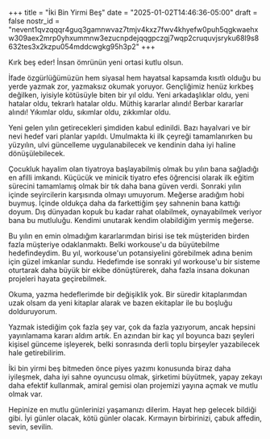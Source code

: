 +++
title = "İki Bin Yirmi Beş"
date = "2025-01-02T14:46:36-05:00"
draft = false
nostr_id = "nevent1qvzqqqr4guq3gamnwvaz7tmjv4kxz7fwv4khyefw0puh5qgkwaehxw309aex2mrp0yhxummnw3ezucnpdejqqgpczgj7wqp2cruquvjsryku68l9s8632tes3x2kzpu054mddcwgkg95h3p2"
+++

Kırk beş eder! İnsan ömrünün yeni ortasi kutlu olsun.

İfade özgürlüğümüzün hem siyasal hem hayatsal kapsamda kısıtlı olduğu bu yerde yazmak zor, yazmaksız okumak yoruyor. Gençliğimiz henüz kırkbeş değilken, iyisiyle kötüsüyle biten bir yıl oldu. Yeni arkadaşlıklar oldu, yeni hatalar oldu, tekrarlı hatalar oldu. Müthiş kararlar alındı! Berbar kararlar alındı! Yıkımlar oldu, sıkımlar oldu, zıkkımlar oldu.

Yeni gelen yılın getirecekleri şimdiden kabul edinildi. Bazı hayalvari ve bir nevi hedef vari planlar yapıldı. Umulmakta ki ilk çeyreği tamamlanırken bu yüzyılın, ulvi güncelleme uygulanabilecek ve kendinin daha iyi haline dönüşülebilecek. 

Çocukluk hayalim olan tiyatroya başlayabilmiş olmak bu yılın bana sağladığı en afilli imkandı. Küçücük ve minicik tiyatro efes öğrencisi olarak ilk eğitim sürecini tamamlamış olmak bir tık daha bana güven verdi. Sonraki yılın içinde seyircilerin karşısında olmayı umuyorum. Meğerse aradığım hobi buymuş. İçinde oldukça daha da farkettiğim şey sahnenin bana kattığı doyum. Dış dünyadan kopuk bu kadar rahat olabilmek, oynayabilmek veriyor bana bu mutluluğu. Kendimi unutarak kendim olabildiğim yermiş meğerse.  

Bu yılın en emin olmadığım kararlarımdan birisi ise tek müşteriden birden fazla müşteriye odaklanmaktı. Belki workouse'u da büyütebilme hedefindeydim. Bu yıl, workouse'un potansiyelini görebilmek adına benim için güzel imkanlar sundu. Hedefimde ise sonraki yıl workouse'u bir sisteme oturtarak daha büyük bir ekibe dönüştürerek, daha fazla insana dokunan projeleri hayata geçirebilmek. 

Okuma, yazma hedeflerimde bir değişiklik yok. Bir süredir kitaplarımdan uzak olsam da yeni kitaplar alarak ve bazen ekitaplar ile bu boşluğu dolduruyorum. 

Yazmak istediğim çok fazla şey var, çok da fazla yazıyorum, ancak hepsini yayınlamama kararı aldım artık. En azından bir kaç yıl boyunca bazı şeyleri kişisel günceme işleyerek, belki sonrasında derli toplu birşeyler yazabilecek hale getirebilirim. 

İki bin yirmi beş bitmeden önce piyes yazımı konusunda biraz daha iyileşmek, daha iyi sahne oyuncusu olmak, şirketimi büyütmek, yapay zekayı daha efektif kullanmak, amiral gemisi olan projemizi yayına açmak ve mutlu olmak var. 

Hepinize en mutlu günlerinizi yaşamanızı dilerim. Hayat hep gelecek bildiği gibi. İyi günler olacak, kötü günler olacak. Kırmayın birbirinizi, çabuk affedin, sevin, sevilin.
